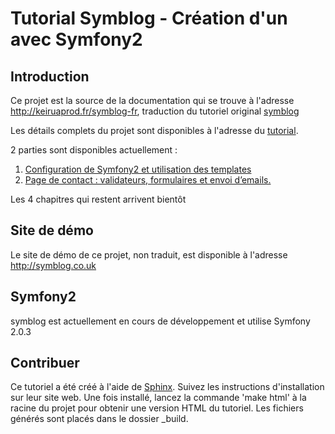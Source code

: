 Tutorial Symblog - Création d'un avec Symfony2
==============================================

Introduction
--------

Ce projet est la source de la documentation qui se trouve à l'adresse http://keiruaprod.fr/symblog-fr, traduction du tutoriel original [symblog](http://tutorial.symblog.co.uk/)

Les détails complets du projet sont disponibles à l'adresse du [tutorial](http://keiruaprod.fr/symblog-fr).

2 parties sont disponibles actuellement :

1. [Configuration de Symfony2 et utilisation des templates](http://tutorial.symblog.co.uk/docs/configuration-and-templating.html)
2. [Page de contact : validateurs, formulaires et envoi d’emails.](http://tutorial.symblog.co.uk/docs/validators-and-forms.html)

Les 4 chapitres qui restent arrivent bientôt

Site de démo
------------

Le site de démo de ce projet, non traduit, est disponible à l'adresse http://symblog.co.uk

Symfony2
--------

symblog est actuellement en cours de développement et utilise Symfony 2.0.3

Contribuer
----------

Ce tutoriel a été créé à l'aide de [Sphinx](http://sphinx.pocoo.org/). Suivez les instructions d'installation sur leur site web. Une fois installé, lancez la commande 'make html' à la racine du projet pour obtenir une version HTML du tutoriel. Les fichiers générés sont placés dans le dossier _build.